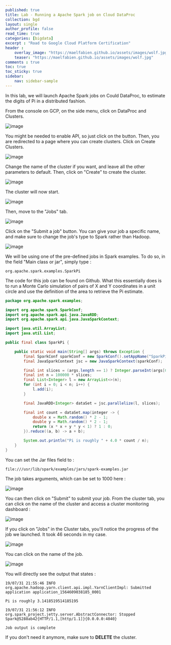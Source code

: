 ```yaml
---
published: true
title: Lab - Running a Apache Spark job on Cloud DataProc
collection: bgd
layout: single
author_profile: false
read_time: true
categories: [bigdata]
excerpt : "Road to Google Cloud Platform Certification"
header :
    overlay_image: "https://maelfabien.github.io/assets/images/wolf.jpg"
    teaser: "https://maelfabien.github.io/assets/images/wolf.jpg"
comments : true
toc: true
toc_sticky: true
sidebar:
    nav: sidebar-sample
---
```


In this lab, we will launch Apache Spark jobs on Could DataProc, to estimate the digits of Pi in a distributed fashion.

From the console on GCP, on the side menu, click on DataProc and Clusters.

![image](https://maelfabien.github.io/assets/images/gcp_54.png)

You might be needed to enable API, so just click on the button. Then, you are redirected to a page where you can create clusters. Click on Create Clusters.

![image](https://maelfabien.github.io/assets/images/gcp_55.png)

Change the name of the cluster if you want, and leave all the other parameters to default. Then, click on "Create" to create the cluster.

![image](https://maelfabien.github.io/assets/images/gcp_56.png)

The cluster will now start. 

![image](https://maelfabien.github.io/assets/images/gcp_57.png)

Then, move to the "Jobs" tab. 

![image](https://maelfabien.github.io/assets/images/gcp_58.png)

Click on the "Submit a job" button. You can give your job a specific name, and make sure to change the job's type to Spark rather than Hadoop.

![image](https://maelfabien.github.io/assets/images/gcp_59.png)

We will be using one of the pre-defined jobs in Spark examples. To do so, in the field "Main class or jar", simply type :

```
org.apache.spark.examples.SparkPi
```

The code for this job can be found on Github. What this essentially does is to run a Monte Carlo simulation of pairs of X and Y coordinates in a unit circle and use the definition of the area to retrieve the Pi estimate.

```java
package org.apache.spark.examples;

import org.apache.spark.SparkConf;
import org.apache.spark.api.java.JavaRDD;
import org.apache.spark.api.java.JavaSparkContext;

import java.util.ArrayList;
import java.util.List;

public final class SparkPi {

    public static void main(String[] args) throws Exception {
        final SparkConf sparkConf = new SparkConf().setAppName("SparkPi");
        final JavaSparkContext jsc = new JavaSparkContext(sparkConf);

        final int slices = (args.length == 1) ? Integer.parseInt(args[0]) : 2;
        final int n = 100000 * slices;
        final List<Integer> l = new ArrayList<>(n);
        for (int i = 0; i < n; i++) {
            l.add(i);
        }

        final JavaRDD<Integer> dataSet = jsc.parallelize(l, slices);

        final int count = dataSet.map(integer -> {
            double x = Math.random() * 2 - 1;
            double y = Math.random() * 2 - 1;
            return (x * x + y * y < 1) ? 1 : 0;
        }).reduce((a, b) -> a + b);

        System.out.println("Pi is roughly " + 4.0 * count / n);
    }
}
```

You can set the Jar files field to :

```
file:///usr/lib/spark/examples/jars/spark-examples.jar
```

The job takes arguments, which can be set to 1000 here :

![image](https://maelfabien.github.io/assets/images/gcp_60.png)

You can then click on "Submit" to submit your job. From the cluster tab, you can click on the name of the cluster and access a cluster monitoring dashboard :

![image](https://maelfabien.github.io/assets/images/gcp_61.png)

If you click on "Jobs" in the Cluster tabs, you'll notice the progress of the job we launched. It took 46 seconds in my case.

![image](https://maelfabien.github.io/assets/images/gcp_62.png)

You can click on the name of the job.

![image](https://maelfabien.github.io/assets/images/gcp_63.png)

You will directly see the output that states :

```
19/07/31 21:55:46 INFO org.apache.hadoop.yarn.client.api.impl.YarnClientImpl: Submitted application application_1564609038185_0001

Pi is roughly 3.1418519514185195

19/07/31 21:56:12 INFO org.spark_project.jetty.server.AbstractConnector: Stopped Spark@5288ab42{HTTP/1.1,[http/1.1]}{0.0.0.0:4040}

Job output is complete
```

If you don't need it anymore, make sure to **DELETE** the cluster.
